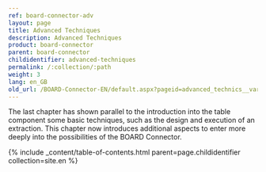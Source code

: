```yaml
---
ref: board-connector-adv
layout: page
title: Advanced Techniques
description: Advanced Techniques
product: board-connector
parent: board-connector
childidentifier: advanced-techniques
permalink: /:collection/:path
weight: 3
lang: en_GB
old_url: /BOARD-Connector-EN/default.aspx?pageid=advanced_technics__variables_and_logging
---
```


The last chapter has shown parallel to the introduction into the table component some basic techniques, such as the design and execution of an extraction. This chapter now introduces additional aspects to enter more deeply into the possibilities of the BOARD Connector.

{% include _content/table-of-contents.html parent=page.childidentifier collection=site.en %}
